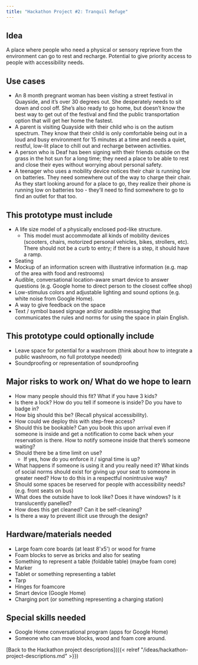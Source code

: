 ```yaml
---
title: "Hackathon Project #2: Tranquil Refuge"
---
```


## Idea

A place where people who need a physical or sensory reprieve from the environment can go to rest and recharge. Potential to give priority access to people with accessibility needs.

## Use cases

- An 8 month pregnant woman has been visiting a street festival in Quayside, and it’s over 30 degrees out. She desperately needs to sit down and cool off. She’s also ready to go home, but doesn’t know the best way to get out of the festival and find the public transportation option that will get her home the fastest.
- A parent is visiting Quayside with their child who is on the autism spectrum. They know that their child is only comfortable being out in a loud and busy environment for 15 minutes at a time and needs a quiet, restful, low-lit place to chill out and recharge between activities.
- A person who is Deaf has been signing with their friends outside on the grass in the hot sun for a long time; they need a place to be able to rest and close their eyes without worrying about personal safety.
- A teenager who uses a mobility device notices their chair is running low on batteries. They need somewhere out of the way to charge their chair. As they start looking around for a place to go, they realize their phone is running low on batteries too - they’ll need to find somewhere to go to find an outlet for that too.

## This prototype must include

- A life size model of a physically enclosed pod-like structure.
    - This model must accommodate all kinds of mobility devices (scooters, chairs, motorized personal vehicles, bikes, strollers, etc). There should not be a curb to entry; if there is a step, it should have a ramp.
- Seating
- Mockup of an information screen with illustrative information (e.g. map of the area with food and restrooms)
- Audible, conversational location-aware smart device to answer questions (e.g. Google home to direct person to the closest coffee shop)
- Low-stimulus colors and adjustable lighting and sound options (e.g. white noise from Google Home).
- A way to give feedback on the space
- Text / symbol based signage and/or audible messaging that communicates the rules and norms for using the space in plain English.

## This prototype could optionally include

- Leave space for potential for a washroom (think about how to integrate a public washroom, no full prototype needed)
- Soundproofing or representation of soundproofing

## Major risks to work on/ What do we hope to learn

- How many people should this fit? What if you have 3 kids?
- Is there a lock? How do you tell if someone is inside? Do you have to badge in?
- How big should this be? (Recall physical accessibility).
- How could we deploy this with step-free access?
- Should this be bookable? Can you book this upon arrival even if someone is inside and get a notification to come back when your reservation is there. How to notify someone inside that there’s someone waiting?
- Should there be a time limit on use?
    - If yes, how do you enforce it / signal time is up?
- What happens if someone is using it and you really need it? What kinds of social norms should exist for giving up your seat to someone in greater need? How to do this in a respectful nonintrusive way?
- Should some spaces be reserved for people with accessibility needs? (e.g. front seats on bus)
- What does the outside have to look like? Does it have windows? Is it translucently panelled?
- How does this get cleaned? Can it be self-cleaning?
- Is there a way to prevent illicit use through the design?

## Hardware/materials needed

- Large foam core boards (at least 8'x5') or wood for frame
- Foam blocks to serve as bricks and also for seating
- Something to represent a table (foldable table) (maybe foam core)
- Marker
- Tablet or something representing a tablet
- Tarp
- Hinges for foamcore
- Smart device (Google Home)
- Charging port (or something representing a charging station)

## Special skills needed

- Google Home conversational program (apps for Google Home)
- Someone who can move blocks, wood and foam core around.

[Back to the Hackathon project descriptions]({{< relref "/ideas/hackathon-project-descriptions.md" >}})
